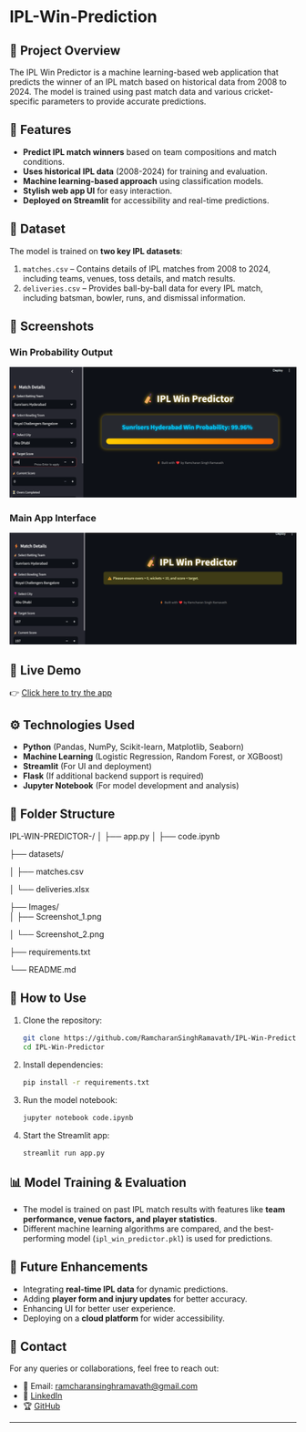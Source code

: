 # IPL-Win-Prediction

## 📌 Project Overview

The IPL Win Predictor is a machine learning-based web application that predicts the winner of an IPL match based on historical data from 2008 to 2024. The model is trained using past match data and various cricket-specific parameters to provide accurate predictions.

## 🚀 Features

- **Predict IPL match winners** based on team compositions and match conditions.
- **Uses historical IPL data** (2008-2024) for training and evaluation.
- **Machine learning-based approach** using classification models.
- **Stylish web app UI** for easy interaction.
- **Deployed on Streamlit** for accessibility and real-time predictions.

## 💂️ Dataset

The model is trained on **two key IPL datasets**:

1. `matches.csv` – Contains details of IPL matches from 2008 to 2024, including teams, venues, toss details, and match results.
2. `deliveries.csv` – Provides ball-by-ball data for every IPL match, including batsman, bowler, runs, and dismissal information.

## 📸 Screenshots

### Win Probability Output
![Screenshot](https://raw.githubusercontent.com/RamcharanSinghRamavath/IPL-Win-Prediction/main/Images/Screenshot%202025-04-05%20155727.png)

### Main App Interface
![Screenshot](https://raw.githubusercontent.com/RamcharanSinghRamavath/IPL-Win-Prediction/main/Images/Screenshot%202025-04-05%20155837.png)


## 🚀 Live Demo

👉 [Click here to try the app](http://localhost:8501/)

## ⚙️ Technologies Used

- **Python** (Pandas, NumPy, Scikit-learn, Matplotlib, Seaborn)
- **Machine Learning** (Logistic Regression, Random Forest, or XGBoost)
- **Streamlit** (For UI and deployment)
- **Flask** (If additional backend support is required)
- **Jupyter Notebook** (For model development and analysis)

## 📂 Folder Structure

IPL-WIN-PREDICTOR-/
│
├── app.py
│
├── code.ipynb


├── datasets/

│   ├── matches.csv

│   └── deliveries.xlsx

├── Images/             
│   ├── Screenshot_1.png

│   └── Screenshot_2.png

├── requirements.txt

└── README.md


## 📌 How to Use

1. Clone the repository:

   ```bash
   git clone https://github.com/RamcharanSinghRamavath/IPL-Win-Predictor.git
   cd IPL-Win-Predictor
   ```

2. Install dependencies:

   ```bash
   pip install -r requirements.txt
   ```

3. Run the model notebook:

   ```bash
   jupyter notebook code.ipynb
   ```

4. Start the Streamlit app:

   ```bash
   streamlit run app.py
   ```

## 📊 Model Training & Evaluation

- The model is trained on past IPL match results with features like **team performance, venue factors, and player statistics**.
- Different machine learning algorithms are compared, and the best-performing model (`ipl_win_predictor.pkl`) is used for predictions.

## 📌 Future Enhancements

- Integrating **real-time IPL data** for dynamic predictions.
- Adding **player form and injury updates** for better accuracy.
- Enhancing UI for better user experience.
- Deploying on a **cloud platform** for wider accessibility.

## 📩 Contact

For any queries or collaborations, feel free to reach out:

- 📧 Email: ramcharansinghramavath@gmail.com  
- 🔗 [LinkedIn](https://www.linkedin.com/in/ramavath-ramcharan-singh29/)  
- 🏆 [GitHub](https://github.com/RamcharanSinghRamavath)

---
